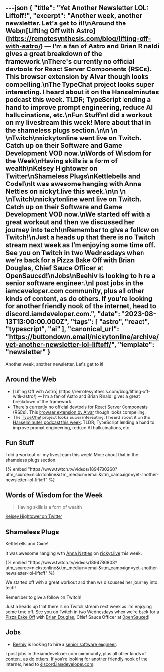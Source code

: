 ---json
{
  "title": "Yet Another Newsletter LOL: Liftoff!",
  "excerpt": "Another week, another newsletter. Let's get to it!\nAround the Web\n[Lifting Off with Astro] (https://remotesynthesis.com/blog/lifting-off-with-astro/) — I’m a fan of Astro and Brian Rinaldi gives a great breakdown of the framework.\nThere's currently no official devtools for React Server Components (RSCs). This browser extension by Alvar though looks compelling.\nThe TypeChat project looks super interesting. I heard about it on the Hanselminutes podcast this week. TLDR; TypeScript lending a hand to improve prompt engineering, reduce AI hallucinations, etc.\nFun Stuff\nI did a workout on my livestream this week! More about that in the shameless plugs section.\n\n        \n    \nTwitch\nnickytonline went live on Twitch. Catch up on their Software and Game Development VOD now.\nWords of Wisdom for the Week\nHaving skills is a form of wealth\nKelsey Hightower on Twitter\nShameless Plugs\nKettlebells and Code!\nIt was awesome hanging with Anna Nettles on nickyt.live this week.\n\n        \n    \nTwitch\nnickytonline went live on Twitch. Catch up on their Software and Game Development VOD now.\nWe started off with a great workout and then we discussed her journey into tech!\nRemember to give a follow on Twitch!\nJust a heads up that there is no Twitch stream next week as I’m enjoying some time off. See you on Twitch in two Wednesdays when we’re back for a Pizza Bake Off with Brian Douglas, Chief Sauce Officer at OpenSauced!\nJobs\nBeehiv is looking to hire a senior software engineer.\nI post jobs in the iamdeveloper.com community, plus all other kinds of content, as do others. If you're looking for another friendly nook of the internet, head to discord.iamdeveloper.com.",
  "date": "2023-08-13T13:00:00.000Z",
  "tags": [
    "astro",
    "react",
    "typescript",
    "ai"
  ],
  "canonical_url": "https://buttondown.email/nickytonline/archive/yet-another-newsletter-lol-liftoff/",
  "template": "newsletter"
}
---

<p>Another week, another newsletter. Let's get to it!</p>
<h2>Around the Web</h2>
<ul>
<li>[Lifting Off with Astro] (https://remotesynthesis.com/blog/lifting-off-with-astro/) — I’m a fan of Astro and Brian Rinaldi gives a great breakdown of the framework.</li>
<li>There's currently no official devtools for React Server Components (RSCs). This <a href="https://www.alvar.dev/blog/creating-devtools-for-react-server-components?utm_source=nickytonline&amp;utm_medium=email&amp;utm_campaign=yet-another-newsletter-lol-liftoff" target="_blank">browser extension by Alvar</a> though looks compelling.</li>
<li>The <a href="https://github.com/microsoft/TypeChat?utm_source=nickytonline&amp;utm_medium=email&amp;utm_campaign=yet-another-newsletter-lol-liftoff" target="_blank">TypeChat</a> project looks super interesting. I heard about it on the <a href="https://hanselminutes.com/905/introducing-typechat-with-anders-hejlsberg?utm_source=nickytonline&amp;utm_medium=email&amp;utm_campaign=yet-another-newsletter-lol-liftoff" target="_blank">Hanselminutes podcast this week</a>. TLDR; TypeScript lending a hand to improve prompt engineering, reduce AI hallucinations, etc.</li>
</ul>
<h2>Fun Stuff</h2>
<p>I did a workout on my livestream this week! More about that in the shameless plugs section.</p>{% embed "https://www.twitch.tv/videos/1894780260?utm_source=nickytonline&amp;utm_medium=email&amp;utm_campaign=yet-another-newsletter-lol-liftoff" %}
<h2>Words of Wisdom for the Week</h2>
<blockquote>
<p>Having skills is a form of wealth</p>
</blockquote>
<p><a href="https://x.com/kelseyhightower/status/1690407026499936256?utm_source=nickytonline&amp;utm_medium=email&amp;utm_campaign=yet-another-newsletter-lol-liftoff" target="_blank">Kelsey Hightower on Twitter</a></p>
<h2>Shameless Plugs</h2>
<p>Kettlebells and Code!</p>
<p>It was awesome hanging with <a href="https://anna-nettles-dev.herokuapp.com/?utm_source=nickytonline&amp;utm_medium=email&amp;utm_campaign=yet-another-newsletter-lol-liftoff" target="_blank">Anna Nettles</a> on <a href="https://nickyt.live?utm_source=nickytonline&amp;utm_medium=email&amp;utm_campaign=yet-another-newsletter-lol-liftoff" target="_blank">nickyt.live</a> this week.</p>{% embed "https://www.twitch.tv/videos/1894786803?utm_source=nickytonline&amp;utm_medium=email&amp;utm_campaign=yet-another-newsletter-lol-liftoff" %}
<p>We started off with a great workout and then we discussed her journey into tech!</p>
<p>Remember to give a follow on Twitch!</p>
<p>Just a heads up that there is no Twitch stream next week as I’m enjoying some time off. See you on Twitch in two Wednesdays when we’re back for a <a href="https://www.nickyt.co/pages/stream-schedule/?utm_source=nickytonline&amp;utm_medium=email&amp;utm_campaign=yet-another-newsletter-lol-liftoff#brian-douglas-pizza-bake-off-" target="_blank">Pizza Bake Off</a> with <a href="https://twitter.com/BdougieYO?utm_source=nickytonline&amp;utm_medium=email&amp;utm_campaign=yet-another-newsletter-lol-liftoff" target="_blank">Brian Douglas</a>, Chief Sauce Officer at <a href="https://opensauced.pizza/?utm_source=nickytonline&amp;utm_medium=email&amp;utm_campaign=yet-another-newsletter-lol-liftoff" target="_blank">OpenSauced</a>!</p>
<h2>Jobs</h2>
<ul>
<li><a href="https://www.beehiiv.com/love?utm_source=nickytonline&amp;utm_medium=email&amp;utm_campaign=yet-another-newsletter-lol-liftoff" target="_blank">Beehiv</a> is looking to hire a <a href="https://twitter.com/denk_tweets/status/1689390559721619457?utm_source=nickytonline&amp;utm_medium=email&amp;utm_campaign=yet-another-newsletter-lol-liftoff" target="_blank">senior software engineer</a>.</li>
</ul>
<p>I post jobs in the iamdeveloper.com community, plus all other kinds of content, as do others. If you're looking for another friendly nook of the internet, head to <a href="https://discord.iamdeveloper.com?utm_source=nickytonline&amp;utm_medium=email&amp;utm_campaign=yet-another-newsletter-lol-liftoff" target="_blank">discord.iamdeveloper.com</a>.</p>

